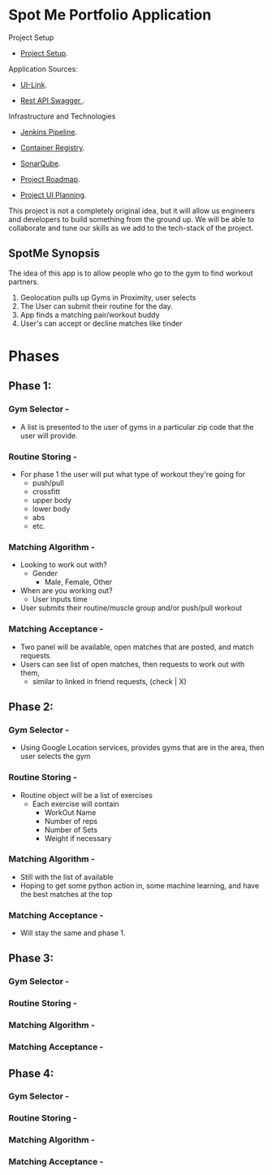 # Spot Me Portfolio Application

Project Setup

 - [Project Setup](https://docs.google.com/document/d/1O-df9oUytpZRouY57QEDtHqefBnCYMHm3AedVO7zcIc/edit?usp=sharing).

Application Sources: 

 - [UI-Link](https://ui.spot-me-app.com/home).

 - [Rest API Swagger ](https://rest.spot-me-app.com/swagger-ui/index.html#/).
  

 Infrastructure and Technologies

 - [Jenkins Pipeline](https://jenkins.spot-me-app.com/).
 
 - [Container Registry](https://containerregistry.spot-me-app.com/).
 
 - [SonarQube](https://sonar.spot-me-app.com/).
 
 - [Project Roadmap](https://github.com/chihabam/spotme/projects?query=is%3Aopen).

 - [Project UI Planning](https://github.com/chihabam/spotme/projects?query=is%3Aopen).
   

This project is not a completely original idea, but it will allow us engineers and developers to 
build something from the ground up. We will be able to collaborate and tune our skills as we add to
the tech-stack of the project.
## SpotMe Synopsis
The idea of this app is to allow people who go to the gym to find workout partners.
1. Geolocation pulls up Gyms in Proximity, user selects
2. The User can submit their routine for the day.
3. App finds a matching pair/workout buddy
4. User's can accept or decline matches like tinder

# Phases
## Phase 1: 

### Gym Selector -
- A list is presented to the user of gyms in a particular zip code that the user will provide.
### Routine Storing -
- For phase 1 the user will put what type of workout they're going for
  - push/pull
  - crossfitt
  - upper body
  - lower body
  - abs
  - etc.
### Matching Algorithm -
  - Looking to work out with?
    - Gender
      - Male, Female, Other
  - When are you working out?
    - User inputs time
  - User submits their routine/muscle group and/or push/pull workout
### Matching Acceptance -
- Two panel will be available, open matches that are posted, and match requests. 
- Users can see list of open matches, then requests to work out with them,
  - similar to linked in friend requests, (check | X)

## Phase 2:
### Gym Selector -
  - Using Google Location services, provides gyms that are in the area, then user selects the gym
### Routine Storing -
- Routine object will be a list of exercises
  - Each exercise will contain
    - WorkOut Name
    - Number of reps
    - Number of Sets
    - Weight if necessary
### Matching Algorithm -
  - Still with the list of available 
  - Hoping to get some python action in, some machine learning, and have the best matches at the top
### Matching Acceptance -
  - Will stay the same and phase 1. 


## Phase 3: 

### Gym Selector -
### Routine Storing -
### Matching Algorithm -
### Matching Acceptance -

## Phase 4: 

### Gym Selector -
### Routine Storing -
### Matching Algorithm -
### Matching Acceptance -


